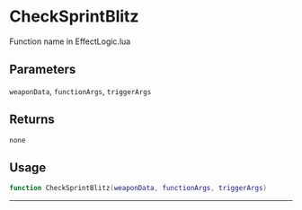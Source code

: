 # CheckSprintBlitz
Function name in EffectLogic.lua
## Parameters
`weaponData`, `functionArgs`, `triggerArgs`
## Returns
`none`
## Usage
```lua
function CheckSprintBlitz(weaponData, functionArgs, triggerArgs)
```
---
